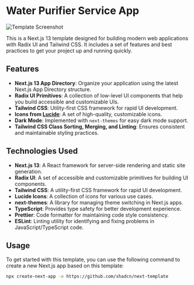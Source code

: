 # Water Purifier Service App

![Template Screenshot](https://github.com/patilsp/excellent-service-application/assets/35653819/ebfd0cff-7384-4f5b-a9e2-43a4c2e9d943)

This is a Next.js 13 template designed for building modern web applications with Radix UI and Tailwind CSS. It includes a set of features and best practices to get your project up and running quickly.

## Features

- **Next.js 13 App Directory**: Organize your application using the latest Next.js App Directory structure.
- **Radix UI Primitives**: A collection of low-level UI components that help you build accessible and customizable UIs.
- **Tailwind CSS**: Utility-first CSS framework for rapid UI development.
- **Icons from [Lucide](https://lucide.dev)**: A set of high-quality, customizable icons.
- **Dark Mode**: Implemented with `next-themes` for easy dark mode support.
- **Tailwind CSS Class Sorting, Merging, and Linting**: Ensures consistent and maintainable styling practices.

## Technologies Used

- **Next.js 13**: A React framework for server-side rendering and static site generation.
- **Radix UI**: A set of accessible and customizable primitives for building UI components.
- **Tailwind CSS**: A utility-first CSS framework for rapid UI development.
- **Lucide Icons**: A collection of icons for various use cases.
- **next-themes**: A library for managing theme switching in Next.js apps.
- **TypeScript**: Provides type safety for better development experience.
- **Prettier**: Code formatter for maintaining code style consistency.
- **ESLint**: Linting utility for identifying and fixing problems in JavaScript/TypeScript code.

## Usage

To get started with this template, you can use the following command to create a new Next.js app based on this template:

```bash
npx create-next-app -e https://github.com/shadcn/next-template
